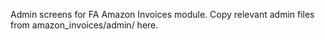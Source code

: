 Admin screens for FA Amazon Invoices module. Copy relevant admin files from amazon_invoices/admin/ here.
